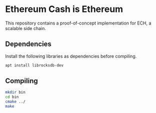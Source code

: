 # Ethereum Cash is Ethereum

This repository contains a proof-of-concept implementation for ECH, a scalable side chain.

## Dependencies

Install the following libraries as dependencies before compiling.

```sh
apt install librocksdb-dev
```

## Compiling

```sh
mkdir bin
cd bin
cmake ../
make 
```
